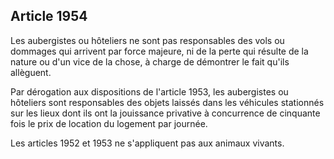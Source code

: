 Article 1954
----
Les aubergistes ou hôteliers ne sont pas responsables des vols ou dommages qui
arrivent par force majeure, ni de la perte qui résulte de la nature ou d'un vice
de la chose, à charge de démontrer le fait qu'ils allèguent.

Par dérogation aux dispositions de l'article 1953, les aubergistes ou hôteliers
sont responsables des objets laissés dans les véhicules stationnés sur les lieux
dont ils ont la jouissance privative à concurrence de cinquante fois le prix de
location du logement par journée.

Les articles 1952 et 1953 ne s'appliquent pas aux animaux vivants.
